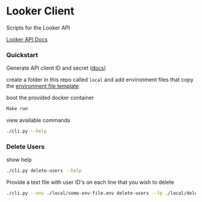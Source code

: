 # Looker Client

Scripts for the Looker API

[Looker API Docs](https://docs.looker.com/reference/api-and-integration)

### Quickstart

Generate API client ID and secret ([docs](https://docs.looker.com/reference/api-and-integration/api-auth))

create a folder in this repo called `local` and add environment files that copy the [environment file template](./sample.env.template)

boot the provided docker container
```sh
Make run
```

view available commands
```sh
./cli.py --help
```

### Delete Users

show help

```sh
./cli.py delete-users --help
```

Provide a text file with user ID's on each line that you wish to delete


```sh
./cli.py --env ./local/some-env-file.env delete-users --fp ./local/delete-users-file.txt
```
